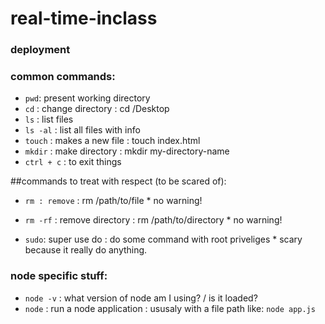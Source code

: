 # real-time-inclass


### deployment



### common commands:
+ `pwd`: present working directory
+ `cd` : change directory : cd /Desktop
+ `ls` : list files
+ `ls -al` : list all files with info
+ `touch` : makes a new file : touch index.html
+ `mkdir` : make directory : mkdir my-directory-name
+ `ctrl + c` : to exit things


##commands to treat with respect (to be scared of):
+ `rm : remove` : rm /path/to/file * no warning!
+ `rm -rf` : remove directory : rm /path/to/directory * no warning!

+ `sudo`: super use do : do some command with root priveliges * scary because it really do anything.


### node specific stuff:
+ `node -v` : what version of node am I using? / is it loaded?
+ `node` : run a node application : ususaly with a file path like: `node app.js`
